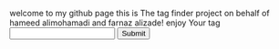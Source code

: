 welcome to my github page this is The tag finder project on behalf of hameed alimohamadi and farnaz alizade! enjoy
<label for = "tag-in">Your <span>tag</span></label>
<input type = "text" name = "tag-in" id = "tag-in">
<input type = "submit" name = "submit">

